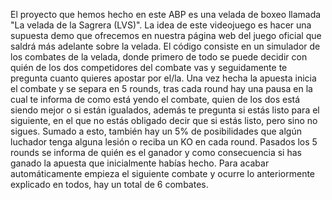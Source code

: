 El proyecto que hemos hecho en este ABP es una velada de boxeo llamada "La velada de la Sagrera (LVS)". La idea de este videojuego es hacer una supuesta demo que ofrecemos en nuestra página web del juego oficial que saldrá más adelante sobre la velada.
El código consiste en un simulador de los combates de la velada, donde primero de todo se puede decidir con quién de los dos competidores del combate vas y seguidamente te pregunta cuanto quieres apostar por el/la.
Una vez hecha la apuesta inicia el combate y se separa en 5 rounds, tras cada round hay una pausa en la cual te informa de como está yendo el combate, quien de los dos está siendo mejor o si están igualados, además te pregunta si estás listo para el siguiente, en el que no estás obligado decir que si estás listo, pero sino no sigues.
Sumado a esto, también hay un 5% de posibilidades que algún luchador tenga alguna lesión o reciba un KO en cada round.
Pasados los 5 rounds se informa de quién es el ganador y como consecuencia si has ganado la apuesta que inicialmente habías hecho.
Para acabar automáticamente empieza el siguiente combate y ocurre lo anteriormente explicado en todos, hay un total de 6 combates.
